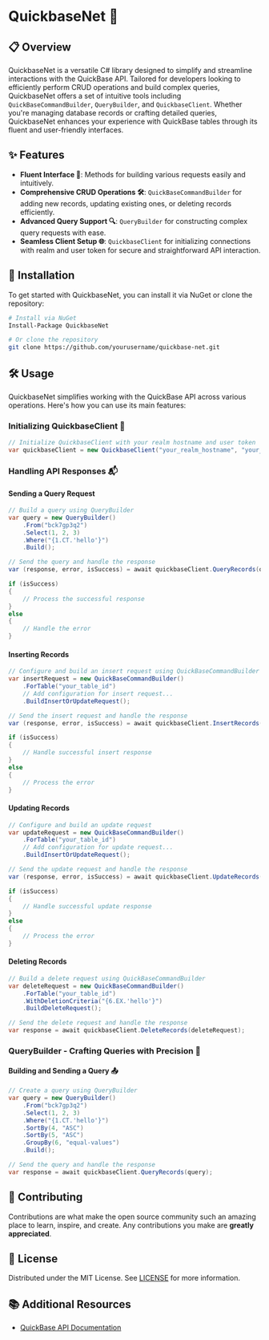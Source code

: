 # QuickbaseNet 🚀

## 📋 Overview

QuickbaseNet is a versatile C# library designed to simplify and streamline interactions with the QuickBase API. Tailored for developers looking to efficiently perform CRUD operations and build complex queries, QuickbaseNet offers a set of intuitive tools including `QuickBaseCommandBuilder`, `QueryBuilder`, and `QuickbaseClient`. Whether you're managing database records or crafting detailed queries, QuickbaseNet enhances your experience with QuickBase tables through its fluent and user-friendly interfaces.

## ✨ Features

- **Fluent Interface 🌊**: Methods for building various requests easily and intuitively.
- **Comprehensive CRUD Operations 🛠️**: `QuickBaseCommandBuilder` for adding new records, updating existing ones, or deleting records efficiently.
- **Advanced Query Support 🔍**: `QueryBuilder` for constructing complex query requests with ease.
- **Seamless Client Setup 🌐**: `QuickbaseClient` for initializing connections with realm and user token for secure and straightforward API interaction.

## 💾 Installation

To get started with QuickbaseNet, you can install it via NuGet or clone the repository:

```bash
# Install via NuGet
Install-Package QuickbaseNet

# Or clone the repository
git clone https://github.com/yourusername/quickbase-net.git
```

## 🛠️ Usage

QuickbaseNet simplifies working with the QuickBase API across various operations. Here's how you can use its main features:

### Initializing QuickbaseClient 🌟

```csharp
// Initialize QuickbaseClient with your realm hostname and user token
var quickbaseClient = new QuickbaseClient("your_realm_hostname", "your_user_token");
```

### Handling API Responses 📬

#### Sending a Query Request

```csharp
// Build a query using QueryBuilder
var query = new QueryBuilder()
    .From("bck7gp3q2")
    .Select(1, 2, 3)
    .Where("{1.CT.'hello'}")
    .Build();

// Send the query and handle the response
var (response, error, isSuccess) = await quickbaseClient.QueryRecords(query);

if (isSuccess)
{
    // Process the successful response
}
else
{
    // Handle the error
}
```

#### Inserting Records

```csharp
// Configure and build an insert request using QuickBaseCommandBuilder
var insertRequest = new QuickBaseCommandBuilder()
    .ForTable("your_table_id")
    // Add configuration for insert request...
    .BuildInsertOrUpdateRequest();

// Send the insert request and handle the response
var (response, error, isSuccess) = await quickbaseClient.InsertRecords(insertRequest);

if (isSuccess)
{
    // Handle successful insert response
}
else
{
    // Process the error
}
```

#### Updating Records

```csharp
// Configure and build an update request
var updateRequest = new QuickBaseCommandBuilder()
    .ForTable("your_table_id")
    // Add configuration for update request...
    .BuildInsertOrUpdateRequest();

// Send the update request and handle the response
var (response, error, isSuccess) = await quickbaseClient.UpdateRecords(updateRequest);

if (isSuccess)
{
    // Handle successful update response
}
else
{
    // Process the error
}
```

#### Deleting Records

```csharp
// Build a delete request using QuickBaseCommandBuilder
var deleteRequest = new QuickBaseCommandBuilder()
    .ForTable("your_table_id")
    .WithDeletionCriteria("{6.EX.'hello'}")
    .BuildDeleteRequest();

// Send the delete request and handle the response
var response = await quickbaseClient.DeleteRecords(deleteRequest);
```

### QueryBuilder - Crafting Queries with Precision 🔎

#### Building and Sending a Query 📤

```csharp
// Create a query using QueryBuilder
var query = new QueryBuilder()
    .From("bck7gp3q2")
    .Select(1, 2, 3)
    .Where("{1.CT.'hello'}")
    .SortBy(4, "ASC")
    .SortBy(5, "ASC")
    .GroupBy(6, "equal-values")
    .Build();

// Send the query and handle the response
var response = await quickbaseClient.QueryRecords(query);
```

## 👐 Contributing

Contributions are what make the open source community such an amazing place to learn, inspire, and create. Any contributions you make are **greatly appreciated**.

## 📜 License

Distributed under the MIT License. See [LICENSE](https://github.com/ducksoop/quickbase-net/blob/master/LICENSE.txt) for more information.

## 📚 Additional Resources

- [QuickBase API Documentation](https://developer.quickbase.com)
